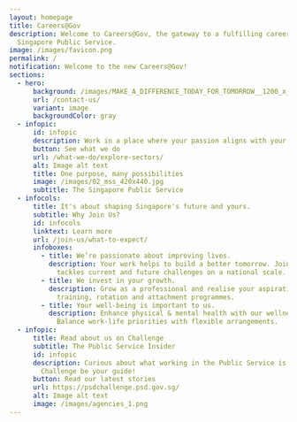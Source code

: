 ```yaml
---
layout: homepage
title: Careers@Gov
description: Welcome to Careers@Gov, the gateway to a fulfilling career in the
  Singapore Public Service.
image: /images/favicon.png
permalink: /
notification: Welcome to the new Careers@Gov!
sections:
  - hero:
      background: /images/MAKE_A_DIFFERENCE_TODAY_FOR_TOMORROW__1200_x_400_px___2_.png
      url: /contact-us/
      variant: image
      backgroundColor: gray
  - infopic:
      id: infopic
      description: Work in a place where your passion aligns with your career.
      button: See what we do
      url: /what-we-do/explore-sectors/
      alt: Image alt text
      title: One purpose, many possibilities
      image: /images/02_mss_420x440.jpg
      subtitle: The Singapore Public Service
  - infocols:
      title: It's about shaping Singapore's future and yours.
      subtitle: Why Join Us?
      id: infocols
      linktext: Learn more
      url: /join-us/what-to-expect/
      infoboxes:
        - title: We’re passionate about improving lives.
          description: Your work helps to build a better tomorrow. Join a team that
            tackles current and future challenges on a national scale.
        - title: We invest in your growth.
          description: Grow as a professional and realise your aspirations through diverse
            training, rotation and attachment programmes.
        - title: Your well-being is important to us.
          description: Enhance physical & mental health with our wellness programmes.
            Balance work-life priorities with flexible arrangements.
  - infopic:
      title: Read about us on Challenge
      subtitle: The Public Service Insider
      id: infopic
      description: Curious about what working in the Public Service is like? Let
        Challenge be your guide!
      button: Read our latest stories
      url: https://psdchallenge.psd.gov.sg/
      alt: Image alt text
      image: /images/agencies_1.png
---
```


